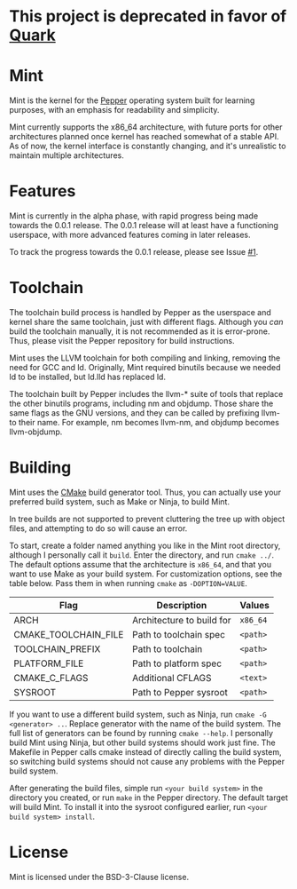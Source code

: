 # This project is deprecated in favor of [Quark](https://github.com/PoisonNinja/Quark)

# Mint
Mint is the kernel for the [Pepper](https://github.com/PoisonNinja/Pepper.git) operating system built for learning purposes, with an emphasis for readability and simplicity.

Mint currently supports the x86_64 architecture, with future ports for other architectures planned once kernel has reached somewhat of a stable API. As of now, the kernel interface is constantly changing, and it's unrealistic to maintain multiple architectures.

# Features
Mint is currently in the alpha phase, with rapid progress being made towards the 0.0.1 release. The 0.0.1 release will at least have a functioning userspace, with more advanced features coming in later releases.

To track the progress towards the 0.0.1 release, please see Issue [#1](https://github.com/PoisonNinja/mint/issues/1).

# Toolchain
The toolchain build process is handled by Pepper as the userspace and kernel share the same toolchain, just with different flags. Although you *can* build the toolchain manually, it is not recommended as it is error-prone. Thus, please visit the Pepper repository for build instructions.

Mint uses the LLVM toolchain for both compiling and linking, removing the need for GCC and ld. Originally, Mint required binutils because we needed ld to be installed, but ld.lld has replaced ld.

The toolchain built by Pepper includes the llvm-* suite of tools that replace the other binutils programs, including nm and objdump. Those share the same flags as the GNU versions, and they can be called by prefixing llvm- to their name. For example, nm becomes llvm-nm, and objdump becomes llvm-objdump.

# Building
Mint uses the [CMake](https://cmake.org/) build generator tool. Thus, you can actually use your preferred build system, such as Make or Ninja, to build Mint.

In tree builds are not supported to prevent cluttering the tree up with object files, and attempting to do so will cause an error.

To start, create a folder named anything you like in the Mint root directory, although I personally call it `build`. Enter the directory, and run `cmake ../`. The default options assume that the architecture is `x86_64`, and that you want to use Make as your build system. For customization options, see the table below. Pass them in when running `cmake` as `-DOPTION=VALUE`.

|Flag                |Description               | Values   |
|--------------------|--------------------------|----------|
|ARCH                |Architecture to build for | `x86_64` |
|CMAKE_TOOLCHAIN_FILE|Path to toolchain spec    | `<path>` |
|TOOLCHAIN_PREFIX    |Path to toolchain         | `<path>` |
|PLATFORM_FILE       |Path to platform spec     | `<path>` |
|CMAKE_C_FLAGS       |Additional CFLAGS         | `<text>` |
|SYSROOT             |Path to Pepper sysroot    | `<path>` |

If you want to use a different build system, such as Ninja, run `cmake -G <generator> ..`. Replace generator with the name of the build system. The full list of generators can be found by running `cmake --help`. I personally build Mint using Ninja, but other build systems should work just fine. The Makefile in Pepper calls cmake instead of directly calling the build system, so switching build systems should not cause any problems with the Pepper build system.

After generating the build files, simple run `<your build system>` in the directory you created, or run `make` in the Pepper directory. The default target will build Mint. To install it into the sysroot configured earlier, run `<your build system> install`.

# License
Mint is licensed under the BSD-3-Clause license.
